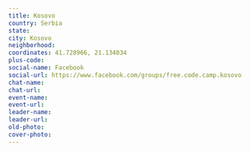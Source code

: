 ```yaml
---
title: Kosovo
country: Serbia
state: 
city: Kosovo
neighborhood: 
coordinates: 41.728966, 21.134034
plus-code:
social-name: Facebook
social-url: https://www.facebook.com/groups/free.code.camp.kosovo
chat-name:
chat-url:
event-name:
event-url:
leader-name:
leader-url:
old-photo: 
cover-photo:
---
```

